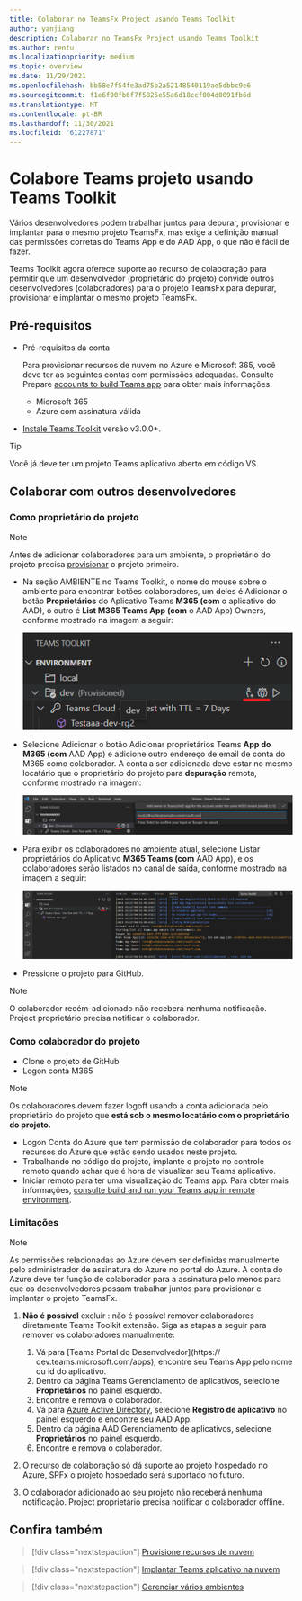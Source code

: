 ```yaml
---
title: Colaborar no TeamsFx Project usando Teams Toolkit
author: yanjiang
description: Colaborar no TeamsFx Project usando Teams Toolkit
ms.author: rentu
ms.localizationpriority: medium
ms.topic: overview
ms.date: 11/29/2021
ms.openlocfilehash: bb58e7f54fe3ad75b2a52148540119ae5dbbc9e6
ms.sourcegitcommit: f1e6f90fb6f7f5825e55a6d18ccf004d0091fb6d
ms.translationtype: MT
ms.contentlocale: pt-BR
ms.lasthandoff: 11/30/2021
ms.locfileid: "61227871"
---
```

# <a name="collaborate-on-teams-project-using-teams-toolkit"></a>Colabore Teams projeto usando Teams Toolkit

Vários desenvolvedores podem trabalhar juntos para depurar, provisionar e implantar para o mesmo projeto TeamsFx, mas exige a definição manual das permissões corretas do Teams App e do AAD App, o que não é fácil de fazer.

Teams Toolkit agora oferece suporte ao recurso de colaboração para permitir que um desenvolvedor (proprietário do projeto) convide outros desenvolvedores (colaboradores) para o projeto TeamsFx para depurar, provisionar e implantar o mesmo projeto TeamsFx.

## <a name="prerequisites"></a>Pré-requisitos

* Pré-requisitos da conta

    Para provisionar recursos de nuvem no Azure e Microsoft 365, você deve ter as seguintes contas com permissões adequadas. Consulte Prepare [accounts to build Teams app](accounts.md) para obter mais informações.

    * Microsoft 365
    * Azure com assinatura válida

* [Instale Teams Toolkit](https://marketplace.visualstudio.com/items?itemName=TeamsDevApp.ms-teams-vscode-extension) versão v3.0.0+.

> [!TIP]
> Você já deve ter um projeto Teams aplicativo aberto em código VS.

## <a name="collaborate-with-other-developers"></a>Colaborar com outros desenvolvedores

### <a name="as-a-project-owner"></a>Como proprietário do projeto

> [!NOTE]
> Antes de adicionar colaboradores para um ambiente, o proprietário do projeto precisa [provisionar](provision.md) o projeto primeiro.

* Na  seção AMBIENTE no Teams Toolkit, o nome do mouse sobre o ambiente para encontrar botões colaboradores, um deles é Adicionar o botão **Proprietários** do Aplicativo Teams **M365 (com** o aplicativo do AAD), o outro é **List M365 Teams App (com** o AAD App) Owners, conforme mostrado na imagem a seguir:

  ![botões de colaboração](./images/collaboration-buttons.png)

* Selecione Adicionar o botão Adicionar proprietários Teams **App do M365 (com** AAD App) e adicione outro endereço de email de conta do M365 como colaborador. A conta a ser adicionada deve estar no mesmo locatário que o proprietário do projeto para **depuração** remota, conforme mostrado na imagem:

  ![email de colaborador de entrada](./images/collaboration-add-owner-email.png)

* Para exibir os colaboradores no ambiente atual, selecione Listar proprietários do Aplicativo **M365 Teams (com** AAD App), e os colaboradores serão listados no canal de saída, conforme mostrado na imagem a seguir:

  ![proprietários da lista de colaboração](./images/collaboration-list-owners.png)

* Pressione o projeto para GitHub.

> [!NOTE]
> O colaborador recém-adicionado não receberá nenhuma notificação. Project proprietário precisa notificar o colaborador.

### <a name="as-a-project-collaborator"></a>Como colaborador do projeto

* Clone o projeto de GitHub
* Logon conta M365

> [!NOTE]
> Os colaboradores devem fazer logoff usando a conta adicionada pelo proprietário do projeto que **está sob o mesmo locatário com o proprietário do projeto.**

* Logon Conta do Azure que tem permissão de colaborador para todos os recursos do Azure que estão sendo usados neste projeto.
* Trabalhando no código do projeto, implante o projeto no controle remoto quando achar que é hora de visualizar seu Teams aplicativo.
* Iniciar remoto para ter uma visualização do Teams app. Para obter mais informações, [consulte build and run your Teams app in remote environment](/microsoftteams/platform/sbs-gs-javascript?tabs=vscode%2Cvsc%2Cviscode%2Cvcode&tutorial-step=3&branch).

### <a name="limitations"></a>Limitações

> [!NOTE]
> As permissões relacionadas ao Azure devem ser definidas manualmente pelo administrador de assinatura do Azure no portal do Azure. A conta do Azure deve ter função de colaborador para a assinatura pelo menos para que os desenvolvedores possam trabalhar juntos para provisionar e implantar o projeto TeamsFx.

1. **Não é possível** excluir : não é possível remover colaboradores diretamente Teams Toolkit extensão. Siga as etapas a seguir para remover os colaboradores manualmente:

      1. Vá para [Teams Portal do Desenvolvedor](https://  dev.teams.microsoft.com/apps), encontre seu Teams App pelo nome ou id do aplicativo.
      2. Dentro da página Teams Gerenciamento de aplicativos, selecione **Proprietários** no painel esquerdo.
      3. Encontre e remova o colaborador.
      4. Vá para [Azure Active Directory](https://ms.portal.azure.com/#blade/Microsoft_AAD_IAM/ActiveDirectoryMenuBlade/RegisteredApps), selecione **Registro de aplicativo** no painel esquerdo e encontre seu AAD App.
      5. Dentro da página AAD Gerenciamento de aplicativos, selecione **Proprietários** no painel esquerdo.
      6. Encontre e remova o colaborador.
    

1. O recurso de colaboração só dá suporte ao projeto hospedado no Azure, SPFx o projeto hospedado será suportado no futuro.

1. O colaborador adicionado ao seu projeto não receberá nenhuma notificação. Project proprietário precisa notificar o colaborador offline.

## <a name="see-also"></a>Confira também

> [!div class="nextstepaction"]
> [Provisione recursos de nuvem](provision.md)

> [!div class="nextstepaction"]
> [Implantar Teams aplicativo na nuvem](deploy.md)

> [!div class="nextstepaction"]
> [Gerenciar vários ambientes](TeamsFx-multi-env.md)
